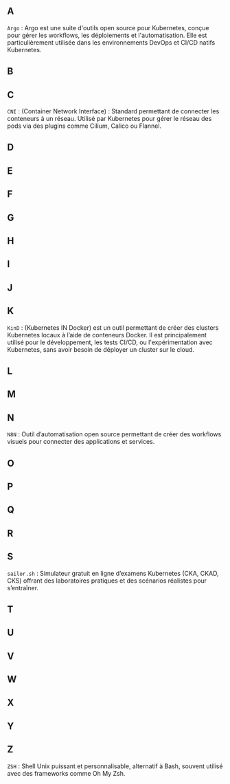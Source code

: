 ## A
`Argo` 
: Argo est une suite d'outils open source pour Kubernetes, conçue pour gérer les workflows, les déploiements et l'automatisation. Elle est particulièrement utilisée dans les environnements DevOps et CI/CD natifs Kubernetes.
## B
## C
`CNI`
: (Container Network Interface) : Standard permettant de connecter les conteneurs à un réseau. Utilisé par Kubernetes pour gérer le réseau des pods via des plugins comme Cilium, Calico ou Flannel.
## D
## E
## F
## G
## H
## I
## J
## K
`KinD`
: (Kubernetes IN Docker) est un outil permettant de créer des clusters Kubernetes locaux à l’aide de conteneurs Docker. Il est principalement utilisé pour le développement, les tests CI/CD, ou l'expérimentation avec Kubernetes, sans avoir besoin de déployer un cluster sur le cloud.
## L
## M
## N
`N8N`
: Outil d’automatisation open source permettant de créer des workflows visuels pour connecter des applications et services.
## O
## P
## Q
## R
## S
`sailor.sh`
: Simulateur gratuit en ligne d’examens Kubernetes (CKA, CKAD, CKS) offrant des laboratoires pratiques et des scénarios réalistes pour s’entraîner.
## T
## U
## V
## W
## X
## Y
## Z
`ZSH`
: Shell Unix puissant et personnalisable, alternatif à Bash, souvent utilisé avec des frameworks comme Oh My Zsh.